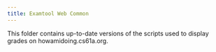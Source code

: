 ```yaml
---
title: Examtool Web Common
---
```


This folder contains up-to-date versions of the scripts used to display grades on howamidoing.cs61a.org.
